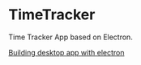 # TimeTracker
Time Tracker App based on Electron.

[Building desktop app with electron](https://anadea.info/blog/building-desktop-app-with-electron)
